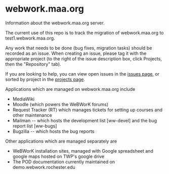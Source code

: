 # webwork.maa.org
Information about the webwork.maa.org server.

The current use of this repo is to track the migration of webwork.maa.org to test1.webwork.maa.org.

Any work that needs to be done (bug fixes, migration tasks) should be recorded as an issue.  When creating an issue, please tag it with the appropriate project (to the right of the issue description box, click Projects, then the "Repository" tab).

If you are looking to help, you can view open issues in the [issues page](https://github.com/openwebwork/webwork.maa.org/issues), or sorted by project in the [projects page](https://github.com/openwebwork/webwork.maa.org/projects).

Applications which are managed on webwork.maa.org include
* MediaWiki
* Moodle (which powers the WeBWorK forums)
* Request Tracker (RT) which manages tickets for setting up courses and other maintenance
* Mailman -- which hosts the development list [ww-devel] and the bug report list [ww-bugs]
* Bugzilla -- which hosts the bug reports

Other applications which are managed separately are 
* WeBWorK installation sites, managed with Google spreadsheet and google maps hosted on TWP's google drive
* The POD documentation currently maintained on demo.webwork.rochester.edu
